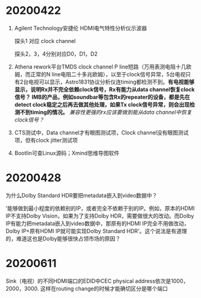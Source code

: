 # 20200422

1. Agilent Technology安捷伦  HDMI电气特性分析仪示波器 

   探头1 对应 clock channel

   探头2，3，4分别对应D0，D1，D2

2. Athena rework平台TMDS clock channel P line短路（万用表测电阻十几欧姆，而正常的N line电阻二十多兆欧姆），以至于clock信号异常，5台电视只有2台电视可以显示，Astro1831协议分析仪连timing都检测不到。**有电视能够显示，说明Rx并不完全依赖clock信号，Rx有能力从data channel恢复clock信号？ IMB的产品，例如soundbar等包含Rx的repeater的设备，都是先在detect clock稳定之后再去做其他处理，如果Tx clock信号异常，则会出现检测不到timing的情况。** *兼容性更强的rx应该要做到能从data channel中恢复clock信号？*

3. CTS测试中，Data channel才有眼图测试项，Clock channel没有眼图测试项，但有clock jitter测试项

4. Bootlin可查Linux源码；Xmind思维导图软件



# 20200428

为什么Dolby Standard HDR要把metadata嵌入到video数据中？

'能够做到最小程度的依赖别的IP，或者完全不依赖于别的IP。例如，原本的HDMI IP不支持Dolby Vision，如果为了支持Dolby HDR，需要做很大的改动。而Dolby IP有能力把metadata嵌入到video数据中，那原有的HDMI IP完全不用做改动，Dolby IP+原有HDMI IP就可能实现Dolby Standard HDR'。这个说法是有道理的，难道这也是Dolby能够很快占领市场的原因？





# 20200611

Sink（电视）的不同HDMI端口的EDID中CEC physical address依次是1000，2000，3000. 这样在routing change的时候才能确切区分是哪个端口